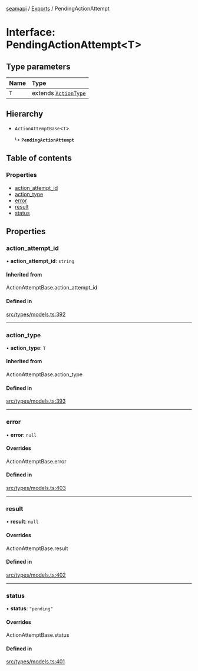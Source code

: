 [seamapi](../README.md) / [Exports](../modules.md) / PendingActionAttempt

# Interface: PendingActionAttempt<T\>

## Type parameters

| Name | Type |
| :------ | :------ |
| `T` | extends [`ActionType`](../modules.md#actiontype) |

## Hierarchy

- `ActionAttemptBase`<`T`\>

  ↳ **`PendingActionAttempt`**

## Table of contents

### Properties

- [action\_attempt\_id](PendingActionAttempt.md#action_attempt_id)
- [action\_type](PendingActionAttempt.md#action_type)
- [error](PendingActionAttempt.md#error)
- [result](PendingActionAttempt.md#result)
- [status](PendingActionAttempt.md#status)

## Properties

### action\_attempt\_id

• **action\_attempt\_id**: `string`

#### Inherited from

ActionAttemptBase.action\_attempt\_id

#### Defined in

[src/types/models.ts:392](https://github.com/seamapi/javascript/blob/main/src/types/models.ts#L392)

___

### action\_type

• **action\_type**: `T`

#### Inherited from

ActionAttemptBase.action\_type

#### Defined in

[src/types/models.ts:393](https://github.com/seamapi/javascript/blob/main/src/types/models.ts#L393)

___

### error

• **error**: ``null``

#### Overrides

ActionAttemptBase.error

#### Defined in

[src/types/models.ts:403](https://github.com/seamapi/javascript/blob/main/src/types/models.ts#L403)

___

### result

• **result**: ``null``

#### Overrides

ActionAttemptBase.result

#### Defined in

[src/types/models.ts:402](https://github.com/seamapi/javascript/blob/main/src/types/models.ts#L402)

___

### status

• **status**: ``"pending"``

#### Overrides

ActionAttemptBase.status

#### Defined in

[src/types/models.ts:401](https://github.com/seamapi/javascript/blob/main/src/types/models.ts#L401)
